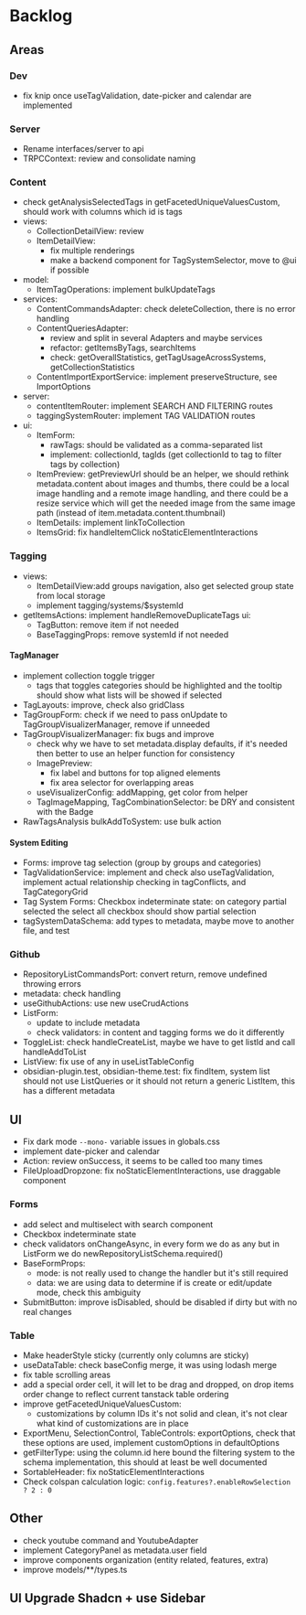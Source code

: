 # Backlog

## Areas

### Dev

- fix knip once useTagValidation, date-picker and calendar are implemented

### Server

- Rename interfaces/server to api
- TRPCContext: review and consolidate naming

### Content

- check getAnalysisSelectedTags in getFacetedUniqueValuesCustom, should work with columns which id is tags
- views:
  - CollectionDetailView: review
  - ItemDetailView:
    - fix multiple renderings
    - make a backend component for TagSystemSelector, move to @ui if possible
- model:
  - ItemTagOperations: implement bulkUpdateTags
- services:
  - ContentCommandsAdapter: check deleteCollection, there is no error handling
  - ContentQueriesAdapter:
    - review and split in several Adapters and maybe services
    - refactor: getItemsByTags, searchItems
    - check: getOverallStatistics, getTagUsageAcrossSystems, getCollectionStatistics
  - ContentImportExportService: implement preserveStructure, see ImportOptions
- server:
  - contentItemRouter: implement SEARCH AND FILTERING routes
  - taggingSystemRouter: implement TAG VALIDATION routes
- ui:
  - ItemForm:
    - rawTags: should be validated as a comma-separated list
    - implement: collectionId, tagIds (get collectionId to tag to filter tags by collection)
  - ItemPreview: getPreviewUrl should be an helper, we should rethink metadata.content about images and thumbs, there could be a local image handling and a remote image handling, and there could be a resize service which will get the needed image from the same image path (instead of item.metadata.content.thumbnail)
  - ItemDetails: implement linkToCollection
  - ItemsGrid: fix handleItemClick noStaticElementInteractions

### Tagging

- views:
  - ItemDetailView:add groups navigation, also get selected group state from local storage
  - implement tagging/systems/$systemId
- getItemsActions: implement handleRemoveDuplicateTags
ui:
  - TagButton: remove item if not needed
  - BaseTaggingProps: remove systemId if not needed

#### TagManager

- implement collection toggle trigger
  - tags that toggles categories should be highlighted and the tooltip should show what lists will be showed if selected
- TagLayouts: improve, check also gridClass
- TagGroupForm: check if we need to pass onUpdate to TagGroupVisualizerManager, remove if unneeded
- TagGroupVisualizerManager: fix bugs and improve
  - check why we have to set metadata.display defaults, if it's needed then better to use an helper function for consistency
  - ImagePreview:
    - fix label and buttons for top aligned elements
    - fix area selector for overlapping areas
  - useVisualizerConfig: addMapping, get color from helper
  - TagImageMapping, TagCombinationSelector: be DRY and consistent with the Badge
- RawTagsAnalysis bulkAddToSystem: use bulk action

#### System Editing

- Forms: improve tag selection (group by groups and categories)
- TagValidationService: implement and check also useTagValidation, implement actual relationship checking in tagConflicts, and TagCategoryGrid
- Tag System Forms: Checkbox indeterminate state: on category partial selected the select all checkbox should show partial selection
- tagSystemDataSchema: add types to metadata, maybe move to another file, and test

### Github

- RepositoryListCommandsPort: convert return, remove undefined throwing errors
- metadata: check handling
- useGithubActions: use new useCrudActions
- ListForm:
  - update to include metadata
  - check validators: in content and tagging forms we do it differently
- ToggleList: check handleCreateList, maybe we have to get listId and call handleAddToList
- ListView: fix use of any in useListTableConfig
- obsidian-plugin.test, obsidian-theme.test: fix findItem, system list should not use ListQueries or it should not return a generic ListItem, this has a different  metadata

## UI

- Fix dark mode `--mono-` variable issues in globals.css
- implement date-picker and calendar
- Action: review onSuccess, it seems to be called too many times
- FileUploadDropzone: fix noStaticElementInteractions, use draggable component

### Forms

- add select and multiselect with search component
- Checkbox indeterminate state
- check validators onChangeAsync, in every form we do as any but in ListForm we do newRepositoryListSchema.required()
- BaseFormProps:
  - mode: is not really used to change the handler but it's still required
  - data: we are using data to determine if is create or edit/update mode, check this ambiguity
- SubmitButton: improve isDisabled, should be disabled if dirty but with no real changes

### Table

- Make headerStyle sticky (currently only columns are sticky)
- useDataTable: check baseConfig merge, it was using lodash merge
- fix table scrolling areas
- add a special order cell, it will let to be drag and dropped, on drop items order change to reflect current tanstack table ordering
- improve getFacetedUniqueValuesCustom:
  - customizations by column IDs it's not solid and clean, it's not clear what kind of customizations are in place
- ExportMenu, SelectionControl, TableControls: exportOptions, check that these options are used, implement customOptions in defaultOptions
- getFilterType: using the column.id here bound the filtering system to the schema implementation, this should at least be well documented
- SortableHeader: fix noStaticElementInteractions
- Check colspan calculation logic: `config.features?.enableRowSelection ? 2 : 0`

## Other

- check youtube command and YoutubeAdapter
- implement CategoryPanel as metadata.user field
- improve components organization (entity related, features, extra)
- improve models/**/types.ts

## UI Upgrade Shadcn + use Sidebar
